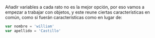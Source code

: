 Añadir variables a cada rato no es la mejor opción, por eso vamos a empezar a trabajar con objetos, y este reune ciertas características en común, como si fuerán características como en lugar de:

```js
var nombre = 'william'
var apellido = 'Castillo'
```